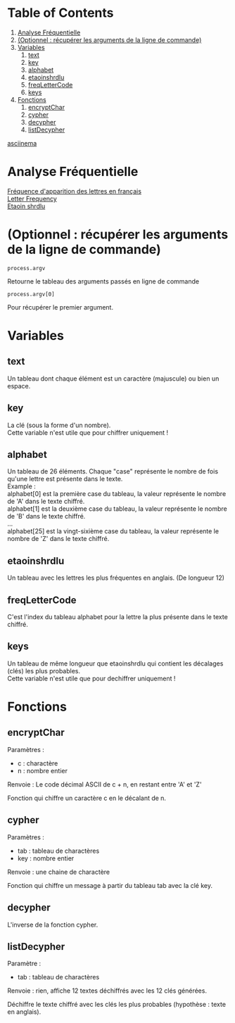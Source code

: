 
# Table of Contents

1.  [Analyse Fréquentielle](#org09bb4db)
2.  [(Optionnel : récupérer les arguments de la ligne de commande)](#org15a7528)
3.  [Variables](#org02bb875)
    1.  [text](#orga3f3fec)
    2.  [key](#org62d5c03)
    3.  [alphabet](#org4fc5f88)
    4.  [etaoinshrdlu](#org9063270)
    5.  [freqLetterCode](#org67ac755)
    6.  [keys](#org477b820)
4.  [Fonctions](#org5798ea2)
    1.  [encryptChar](#org7c89399)
    2.  [cypher](#org846ff38)
    3.  [decypher](#org9a9cb49)
    4.  [listDecypher](#org7b4c214)

[asciinema](https://asciinema.org/a/S3dGEePp6UpjI2RsAJm03Df3f)  


<a id="org09bb4db"></a>

# Analyse Fréquentielle

[Fréquence d'apparition des lettres en français](https://fr.wikipedia.org/wiki/Fr%C3%A9quence_d%27apparition_des_lettres_en_fran%C3%A7ais)   
[Letter Frequency](https://en.wikipedia.org/wiki/Letter_frequency)   
[Etaoin shrdlu](https://en.wikipedia.org/wiki/Etaoin_shrdlu)   


<a id="org15a7528"></a>

# (Optionnel : récupérer les arguments de la ligne de commande)

    process.argv

Retourne le tableau des arguments passés en ligne de commande  

    process.argv[0]

Pour récupérer le premier argument.  


<a id="org02bb875"></a>

# Variables


<a id="orga3f3fec"></a>

## text

Un tableau dont chaque élément est un caractère (majuscule) ou bien un espace.  


<a id="org62d5c03"></a>

## key

La clé (sous la forme d'un nombre).  
Cette variable n'est utile que pour chiffrer uniquement !  


<a id="org4fc5f88"></a>

## alphabet

Un tableau de 26 éléments. Chaque "case" représente le nombre de fois qu'une lettre est présente dans le texte.  
Example :  
alphabet[0] est la première case du tableau, la valeur représente le nombre de 'A' dans le texte chiffré.  
alphabet[1] est la deuxième case du tableau, la valeur représente le nombre de 'B' dans le texte chiffré.  
…  
alphabet[25] est la vingt-sixième case du tableau, la valeur représente le nombre de 'Z' dans le texte chiffré.  


<a id="org9063270"></a>

## etaoinshrdlu

Un tableau avec les lettres les plus fréquentes en anglais. (De longueur 12)  


<a id="org67ac755"></a>

## freqLetterCode

C'est l'index du tableau alphabet pour la lettre la plus présente dans le texte chiffré.  


<a id="org477b820"></a>

## keys

Un tableau de même longueur que etaoinshrdlu qui contient les décalages (clés) les plus probables.  
Cette variable n'est utile que pour dechiffrer uniquement !  


<a id="org5798ea2"></a>

# Fonctions


<a id="org7c89399"></a>

## encryptChar

Paramètres :  

-   c : charactère
-   n : nombre entier

Renvoie : Le code décimal ASCII de c + n, en restant entre 'A' et 'Z'  

Fonction qui chiffre un caractère c en le décalant de n.  


<a id="org846ff38"></a>

## cypher

Paramètres :  

-   tab : tableau de charactères
-   key : nombre entier

Renvoie : une chaine de charactère  

Fonction qui chiffre un message à partir du tableau tab avec la clé key.  


<a id="org9a9cb49"></a>

## decypher

L'inverse de la fonction cypher.  


<a id="org7b4c214"></a>

## listDecypher

Paramètre :  

-   tab : tableau de charactères

Renvoie : rien, affiche 12 textes déchiffrés avec les 12 clés générées.  

Déchiffre le texte chiffré avec les clés les plus probables (hypothèse : texte en anglais).  

